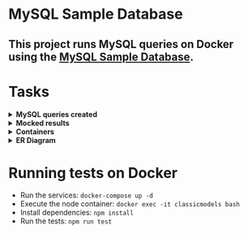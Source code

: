# MySQL Sample Database

This project runs MySQL queries on Docker using the [MySQL Sample Database](https://www.mysqltutorial.org/mysql-sample-database.aspx).
---

# Tasks

<details>
  <summary><strong>MySQL queries created</strong></summary><br />

- Return all Employees who report to Anthony Bow, Sales Manager
- Find all Customers and their orders that were shipped in August 2003
- List only products with orders where products have been ordered by the price of 100$ to 150$
</details>

<details>
  <summary><strong>Mocked results</strong></summary><br />

The results were generated by the SQLTools extension and saved as JSON file on the tests/results folder.
</details>

<details>
  <summary><strong>Containers</strong></summary><br />

- classicmodels: runs node service
- db_container: runs database service
</details>

<details>
  <summary><strong>ER Diagram</strong></summary><br />
  (./tests/assets/MySQL-Sample-Database-Schema.png)
</details>

# Running tests on Docker

- Run the services: `docker-compose up -d`
- Execute the node container: `docker exec -it classicmodels bash`
- Install dependencies: `npm install`
- Run the tests: `npm run test`